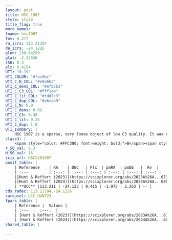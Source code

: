 ```yaml
---
layout: post
title: HSC 1907
style: style
title_flag: true
more_names: 
fname: hsc1907
fov: 0.277
ra_icrs: 113.21104
de_icrs: -24.1226
glon: 238.94299
glat: -2.32636
r50: 8.3
plx: 0.4154
UTI: "0.19"
UTI_COLOR: "#fac9bc"
UTI_C_N_COL: "#e0a6b3"
UTI_C_dens_COL: "#efb5b3"
UTI_C_C3_COL: "#fff1d4"
UTI_C_lit_COL: "#fdd7c3"
UTI_C_dup_COL: "#a6cab9"
UTI_C_N: 0.0
UTI_C_dens: 0.09
UTI_C_C3: 0.38
UTI_C_lit: 0.25
UTI_C_dup: 1.0
UTI_summary: |
    HSC 1907 is a sparse, very loose object of low C3 quality. It was recently reported in the literature.<br><br><span style="color: #99180f; font-weight: bold;">Warning: </span>contains less than 25 stars with <i>P>0.5</i> estimated.
class3: |
    <span style="color: #FFC300; font-weight: bold;">B</span><span style="color: red; font-weight: bold;">C</span>
r_50_val: 8.3
N_50_val: 16
scix_url: HSC%201907
posit_table: |
    | Reference    | RA    | DEC   | Plx  | pmRA  | pmDE   |  Rv  |
    | :---         | :---: | :---: | :---: | :---: | :---: | :---: |
    |[Hunt & Reffert (2023)](https://scixplorer.org/abs/2023A%26A...673A.114H) | 113.161 | -24.057 | 0.418 | -1.96 | 2.258 | -- |
    |[Hunt & Reffert (2024)](https://scixplorer.org/abs/2024A%26A...686A..42H) | 113.161 | -24.057 | 0.418 | -1.96 | 2.258 | -- |
    | **UCC** |113.211 | -24.123 | 0.415 | -1.975 | 2.263 | -- | 
cds_radec: 113.21104,-24.1226
carousel: UCC_HUNT23
fpars_table: |
    | Reference |  Values |
    | :---  |  :---:  |
    | [Hunt & Reffert (2023)](https://scixplorer.org/abs/2023A%26A...673A.114H) | `AV50=1.075, diffAV50=0.65, MOD50=11.686, logAge50=9.001` |
    | [Hunt & Reffert (2024)](https://scixplorer.org/abs/2024A%26A...686A..42H) | `MassJ=78.9612` |
shared_table: |
    
---
```

